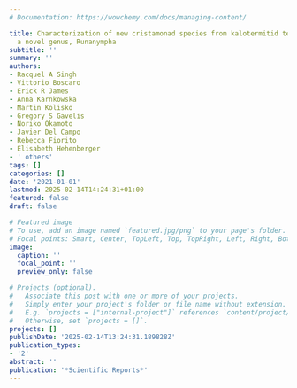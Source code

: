 ```yaml
---
# Documentation: https://wowchemy.com/docs/managing-content/

title: Characterization of new cristamonad species from kalotermitid termites including
  a novel genus, Runanympha
subtitle: ''
summary: ''
authors:
- Racquel A Singh
- Vittorio Boscaro
- Erick R James
- Anna Karnkowska
- Martin Kolisko
- Gregory S Gavelis
- Noriko Okamoto
- Javier Del Campo
- Rebecca Fiorito
- Elisabeth Hehenberger
- ' others'
tags: []
categories: []
date: '2021-01-01'
lastmod: 2025-02-14T14:24:31+01:00
featured: false
draft: false

# Featured image
# To use, add an image named `featured.jpg/png` to your page's folder.
# Focal points: Smart, Center, TopLeft, Top, TopRight, Left, Right, BottomLeft, Bottom, BottomRight.
image:
  caption: ''
  focal_point: ''
  preview_only: false

# Projects (optional).
#   Associate this post with one or more of your projects.
#   Simply enter your project's folder or file name without extension.
#   E.g. `projects = ["internal-project"]` references `content/project/deep-learning/index.md`.
#   Otherwise, set `projects = []`.
projects: []
publishDate: '2025-02-14T13:24:31.189828Z'
publication_types:
- '2'
abstract: ''
publication: '*Scientific Reports*'
---
```

